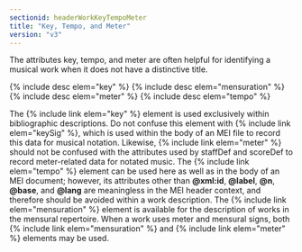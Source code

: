 ```yaml
---
sectionid: headerWorkKeyTempoMeter
title: "Key, Tempo, and Meter"
version: "v3"
---
```


The attributes key, tempo, and meter are often helpful for identifying a musical work when it does not have a distinctive title.

  
{% include desc elem="key" %} 
{% include desc elem="mensuration" %} 
{% include desc elem="meter" %} 
{% include desc elem="tempo" %} 
 

The {% include link elem="key" %} element is used exclusively within bibliographic descriptions. Do not confuse this element with {% include link elem="keySig" %}, which is used within the body of an MEI file to record this data for musical notation. Likewise, {% include link elem="meter" %} should not be confused with the attributes used by staffDef and scoreDef to record meter-related data for notated music. The {% include link elem="tempo" %} element can be used here as well as in the body of an MEI document; however, its attributes other than **@xml:id**, **@label**, **@n**, **@base**, and **@lang** are meaningless in the MEI header context, and therefore should be avoided within a work description. The {% include link elem="mensuration" %} element is available for the description of works in the mensural repertoire. When a work uses meter and mensural signs, both {% include link elem="mensuration" %} and {% include link elem="meter" %} elements may be used.
